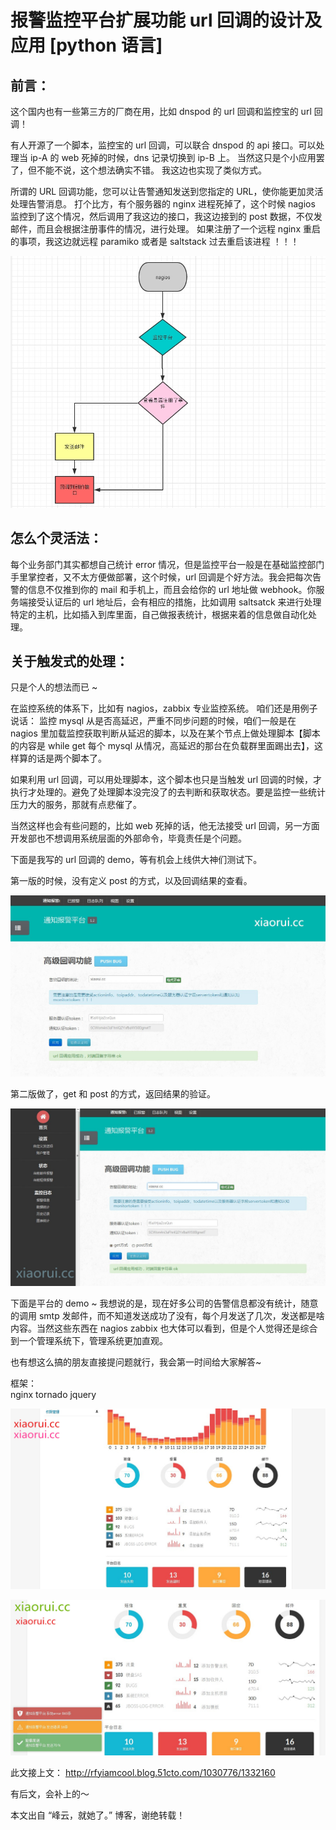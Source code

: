 # 报警监控平台扩展功能 url 回调的设计及应用 [python 语言]

## 前言：

这个国内也有一些第三方的厂商在用，比如 dnspod 的 url 回调和监控宝的 url 回调！

有人开源了一个脚本，监控宝的 url 回调，可以联合 dnspod 的 api 接口。可以处理当 ip-A 的 web 死掉的时候，dns 记录切换到 ip-B 上。 当然这只是个小应用罢了，但不能不说，这个想法确实不错。 我这边也实现了类似方式。

所谓的 URL 回调功能，您可以让告警通知发送到您指定的 URL，使你能更加灵活处理告警消息。 打个比方，有个服务器的 nginx 进程死掉了，这个时候 nagios 监控到了这个情况，然后调用了我这边的接口，我这边接到的 post 数据，不仅发邮件，而且会根据注册事件的情况，进行处理。 如果注册了一个远程 nginx 重启的事项，我这边就远程 paramiko 或者是 saltstack 过去重启该进程 ！！！

![pic](images/57.jpg)

## 怎么个灵活法：

每个业务部门其实都想自己统计 error 情况，但是监控平台一般是在基础监控部门手里掌控者，又不太方便做部署，这个时候，url 回调是个好方法。我会把每次告警的信息不仅推到你的 mail 和手机上，而且会给你的 url 地址做 webhook。你服务端接受认证后的 url 地址后，会有相应的措施，比如调用 saltsatck 来进行处理特定的主机，比如插入到库里面，自己做报表统计，根据来着的信息做自动化处理。

## 关于触发式的处理：

只是个人的想法而已 ~

在监控系统的体系下，比如有 nagios，zabbix 专业监控系统。 咱们还是用例子说话：  监控 mysql 从是否高延迟，严重不同步问题的时候，咱们一般是在 nagios 里加载监控获取判断从延迟的脚本，以及在某个节点上做处理脚本【脚本的内容是 while get 每个 mysql 从情况，高延迟的那台在负载群里面踢出去】，这样算的话是两个脚本了。

如果利用 url 回调，可以用处理脚本，这个脚本也只是当触发 url 回调的时候，才执行才处理的。避免了处理脚本没完没了的去判断和获取状态。要是监控一些统计压力大的服务，那就有点悲催了。

当然这样也会有些问题的，比如 web 死掉的话，他无法接受 url 回调，另一方面 开发部也不想调用系统层面的外部命令，毕竟责任是个问题。

下面是我写的 url 回调的 demo，等有机会上线供大神们测试下。

第一版的时候，没有定义 post 的方式，以及回调结果的查看。

![pic](images/58.jpg)

第二版做了，get 和 post 的方式，返回结果的验证。

![pic](images/59.jpg)

下面是平台的 demo ~ 我想说的是，现在好多公司的告警信息都没有统计，随意的调用 smtp 发邮件，而不知道发送成功了没有，每个月发送了几次，发送都是啥内容。当然这些东西在 nagios zabbix 也大体可以看到，但是个人觉得还是综合到一个管理系统下，管理系统更加直观。

也有想这么搞的朋友直接提问题就行，我会第一时间给大家解答~

框架：  
nginx  tornado  jquery  

![pic](images/60.jpg)

![pic](images/61.jpg)

此文接上文： <http://rfyiamcool.blog.51cto.com/1030776/1332160>

有后文，会补上的～

本文出自 “峰云，就她了。” 博客，谢绝转载！
